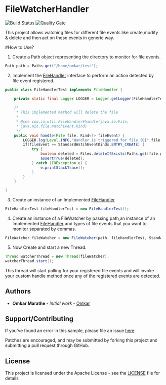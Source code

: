 # FileWatcherHandler

[![Build Status](https://travis-ci.org/omkar9999/FileWatcherHandler.svg?branch=master)](https://travis-ci.org/omkar9999/FileWatcherHandler) [![Quality Gate](https://sonarcloud.io/api/project_badges/measure?project=com.io.util%3Afilewatcherhandler&metric=alert_status)](https://sonarcloud.io/dashboard?id=com.io.util%3Afilewatcherhandler)

This project allows watching files for different file events like create,modify &amp; delete and then act on these events in generic way.

#How to Use?

1) Create a Path object representing the directory to monitor for file events.

```java
Path path = Paths.get("/home/omkar/test");
```

2) Implement the [FileHandler](src/main/java/com/io/util/FileHandler.java) interface to perform an action detected by file event registered.

```java
public class FileHandlerTest implements FileHandler {

	private static final Logger LOGGER = Logger.getLogger(FileHandlerTest.class.getName());
	
	/*
	 * This implemented method will delete the file
	 * 
	 * @see com.io.util.FileHandler#handle(java.io.File,
	 * java.nio.file.WatchEvent.Kind)
	 */
	public void handle(File file, Kind<?> fileEvent) {
		LOGGER.log(Level.INFO,"Handler is triggered for file {0}",file.getPath());
		if(fileEvent == StandardWatchEventKinds.ENTRY_CREATE) {
			try {
				boolean deleted = Files.deleteIfExists(Paths.get(file.getPath()));
				assertTrue(deleted);
			} catch (IOException e) {
				e.printStackTrace();
			}
		}
	}

}
```

3) Create an instance of an Implemented [FileHandler](src/test/java/com/io/util/FileWatcherTest.java)

```java
FileHandlerTest fileHandlerTest = new FileHandlerTest();
```

4) Create an instance of a FileWatcher by passing path,an instance of an Implemented [FileHandler](src/main/java/com/io/util/FileHandler.java) and types of file events that you want to monitor separated by commas.

```java
FileWatcher fileWatcher = new FileWatcher(path, fileHandlerTest, StandardWatchEventKinds.ENTRY_CREATE);
```
5) Now Create and start a new Thread.

```java
Thread watcherThread = new Thread(fileWatcher);
watcherThread.start();
```
This thread will start polling for your registered file events and will invoke your custom handle method once any of the registered events are detected.

## Authors

* **Omkar Marathe** - *Initial work* - [Omkar](https://github.com/omkar9999/)

## Support/Contributing

If you've found an error in this sample, please file an issue [here](https://github.com/omkar9999/FileWatcherHandler/issues)

Patches are encouraged, and may be submitted by forking this project and
submitting a pull request through GitHub.

## License

This project is licensed under the Apache License - see the [LICENSE](LICENSE) file for details
